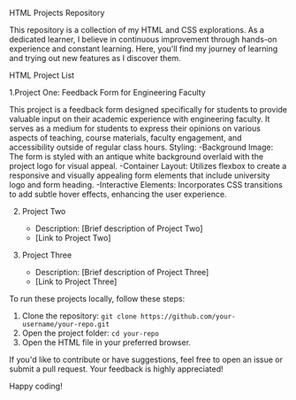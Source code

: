 HTML Projects Repository

This repository is a collection of my HTML and CSS explorations. As a dedicated learner, I believe in continuous improvement through hands-on experience and constant learning. Here, you'll find my journey of learning and trying out new features as I discover them.

HTML Project List

1.Project One: Feedback Form for Engineering Faculty

   This project is a feedback form designed specifically for students to provide valuable input on their academic experience with engineering faculty. It serves as a medium for students to express their opinions on various aspects of teaching, course materials, faculty engagement, and accessibility outside of regular class hours.
  Styling:
  -Background Image: The form is styled with an antique white background overlaid with the project logo for visual appeal.
  -Container Layout: Utilizes flexbox to create a responsive and visually appealing form elements that include university logo and form heading.
  -Interactive Elements: Incorporates CSS transitions to add subtle hover effects, enhancing the user experience.
  
2. Project Two
   - Description: [Brief description of Project Two]
   - [Link to Project Two]

3. Project Three
   - Description: [Brief description of Project Three]
   - [Link to Project Three]



To run these projects locally, follow these steps:

1. Clone the repository: `git clone https://github.com/your-username/your-repo.git`
2. Open the project folder: `cd your-repo`
3. Open the HTML file in your preferred browser.



If you'd like to contribute or have suggestions, feel free to open an issue or submit a pull request. Your feedback is highly appreciated!



Happy coding!

